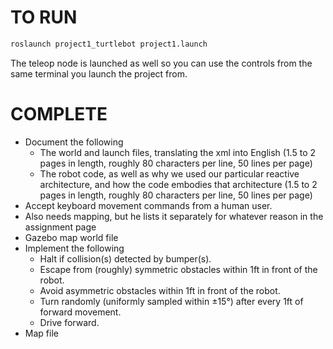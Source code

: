 # TO RUN
```bash
roslaunch project1_turtlebot project1.launch
```
The teleop node is launched as well so you can use the controls from the same terminal you launch the project from.

# COMPLETE
- Document the following
    - The world and launch files, translating the xml into English (1.5 to 2 pages in length, roughly 80 characters per line, 50 lines per page)
    - The robot code, as well as why we used our particular reactive architecture, and how the code embodies that architecture (1.5 to 2 pages in length, roughly 80 characters per line, 50 lines per page)
- Accept keyboard movement commands from a human user.
- Also needs mapping, but he lists it separately for whatever reason in the assignment page
- Gazebo map world file
- Implement the following
    - Halt if collision(s) detected by bumper(s).
    - Escape from (roughly) symmetric obstacles within 1ft in front of the robot.
    - Avoid asymmetric obstacles within 1ft in front of the robot.
    - Turn randomly (uniformly sampled within ±15°) after every 1ft of forward movement.
    - Drive forward.
- Map file
